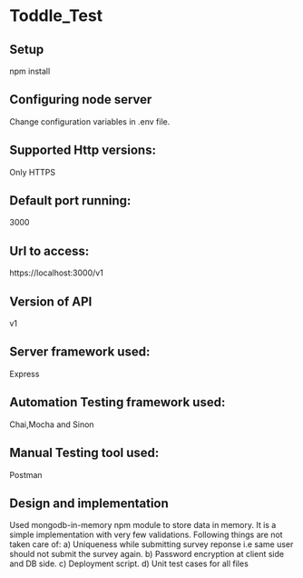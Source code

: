 # Toddle_Test

## Setup
npm install

## Configuring node server
Change configuration variables in .env file.

## Supported Http versions:
Only HTTPS


## Default port running:
3000


## Url to access:
https://localhost:3000/v1

## Version of API
v1


## Server framework used:
Express

## Automation Testing framework used:
Chai,Mocha and Sinon

## Manual Testing tool used:
Postman

## Design and implementation
Used mongodb-in-memory npm module to store data in memory.
It is a simple implementation with very few validations.
Following things are not taken care of:
a) Uniqueness while submitting survey reponse i.e same user should not submit the survey again.
b) Password encryption at client side and DB side.
c) Deployment script.
d) Unit test cases for all files
